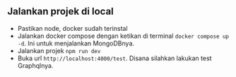 ## Jalankan projek di local

- Pastikan node, docker sudah terinstal
- Jalankan docker compose dengan ketikan di terminal `docker compose up -d`. Ini untuk menjalankan MongoDBnya.
- Jalankan projek `npm run dev`
- Buka url `http://localhost:4000/test`. Disana silahkan lakukan test Graphqlnya.
